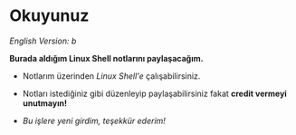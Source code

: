 # Okuyunuz

*English Version: b*

**Burada aldığım Linux Shell notlarını paylaşacağım.**

- Notlarım üzerinden _Linux Shell'e_ çalışabilirsiniz.

- Notları istediğiniz gibi düzenleyip paylaşabilirsiniz fakat **credit vermeyi unutmayın!**

- _Bu işlere yeni girdim, teşekkür ederim!_
